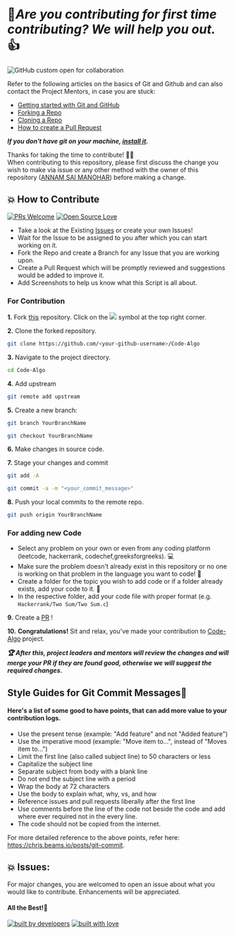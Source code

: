 # 🤝***Are you contributing for first time contributing? We will help you out.*** 👍

![GitHub custom open for collaboration](https://img.shields.io/badge/Open%20For-Collaboration-brightgreen?style=for-the-badge)

Refer to the following articles on the basics of Git and Github and can also contact the Project Mentors, in case you are stuck:


- [Getting started with Git and GitHub](https://docs.github.com/en/free-pro-team@latest/github/getting-started-with-github)
- [Forking a Repo](https://help.github.com/en/github/getting-started-with-github/fork-a-repo)
- [Cloning a Repo](https://help.github.com/en/desktop/contributing-to-projects/creating-a-pull-request)
- [How to create a Pull Request](https://opensource.com/article/19/7/create-pull-request-github)

***If you don't have git on your machine, [install it](https://git-scm.com/downloads).***

Thanks for taking the time to contribute! 🐱‍🏍  
When contributing to this repository, please first discuss the change you wish to make via issue or any other method with the owner of this repository ([ANNAM SAI MANOHAR](https://github.com/saimanoharhm)) before making a change.

## 💥 How to Contribute

[![PRs Welcome](https://img.shields.io/badge/PRs-welcome-brightgreen.svg?style=flat-square)](http://makeapullrequest.com)
[![Open Source Love](https://badges.frapsoft.com/os/v1/open-source.png?v=103)](https://github.com/ellerbrock/open-source-badges/)

- Take a look at the Existing [Issues](https://github.com/saimanoharhm/Code-Algo/issues) or create your own Issues!
- Wait for the Issue to be assigned to you after which you can start working on it.
- Fork the Repo and create a Branch for any Issue that you are working upon.
- Create a Pull Request which will be promptly reviewed and suggestions would be added to improve it.
- Add Screenshots to help us know what this Script is all about.

### For Contribution

**1.** Fork [this](https://github.com/saimanoharhm/Code-Algo) repository.
Click on the <a href="https://github.com/saimanoharhm/Code-Algo"><img src="https://img.icons8.com/ios/24/000000/code-fork.png"></a> symbol at the top right corner.

**2.** Clone the forked repository.

```bash
git clone https://github.com/<your-github-username>/Code-Algo
```

**3.** Navigate to the project directory.

```bash
cd Code-Algo
```
**4.** Add upstream 

```bash
git remote add upstream
```

**5.** Create a new branch:

```bash
git branch YourBranchName

git checkout YourBranchName

```

**6.** Make changes in source code.

**7.** Stage your changes and commit

```bash
git add -A
```
```bash
git commit -a -m "<your_commit_message>"
```

**8.** Push your local commits to the remote repo.

```bash
git push origin YourBranchName
```
### For adding new Code  
- Select any problem on your own or even from any coding platform (leetcode, hackerrank, codechef,greeksforgreeks). 💻  
- Make sure the problem doesn't already exist in this repository or no one is working on that problem in the language you want to code! 😬                                                                           
- Create a folder for the topic you wish to add code or if a folder already exists, add your code to it. 📁  
- In the respective folder, add your code file with proper format (e.g. `Hackerrank/Two Sum/Two Sum.c`)

**9.** Create a [PR](https://help.github.com/en/github/collaborating-with-issues-and-pull-requests/creating-a-pull-request) !

**10.** **Congratulations!** Sit and relax, you've made your contribution to [Code-Algo](https://github.com/saimanoharhm/Code-Algo) project.

***:trophy: After this, project leaders and mentors will review the changes and will merge your PR if they are found good, otherwise we will suggest the required changes.***

## Style Guides for Git Commit Messages:memo:

#### Here's a list of some good to have points, that can add more value to your contribution logs.

- Use the present tense (example: "Add feature" and not "Added feature")
- Use the imperative mood (example: "Move item to...", instead of "Moves item to...")
- Limit the first line (also called subject line) to 50 characters or less
- Capitalize the subject line
- Separate subject from body with a blank line
- Do not end the subject line with a period
- Wrap the body at 72 characters
- Use the body to explain what, why, vs, and how
- Reference issues and pull requests liberally after the first line
- Use comments before the line of the code not beside the code and add where ever required not in the every line.
- The code should not be copied from the internet.

For more detailed reference to the above points, refer here: https://chris.beams.io/posts/git-commit.

## 💥 Issues:
For major changes, you are welcomed to open an issue  about what you would like to contribute. Enhancements will be appreciated.

#### All the Best!🥇

<p align = "center">

<a href="https://github.com/saimanoharhm/Code-Algo"><img src="http://ForTheBadge.com/images/badges/built-by-developers.svg" alt="built by developers"></a>
[![built with love](https://forthebadge.com/images/badges/built-with-love.svg)](https://github.com/saimanoharhm/Code-Algo)

</p>
